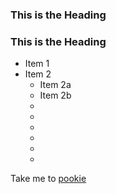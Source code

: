 ### <a name="pookie"></a>This is the Heading


### <a name="tith"></a>This is the Heading
* Item 1
* Item 2
  * Item 2a
  * Item 2b
  *
  *
  *
  *
  *
  *




























































Take me to [pookie](#pookie)

